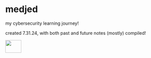# medjed

my cybersecurity learning journey! 

created 7.31.24, with both past and future notes (mostly) compiled!

<img src="https://64.media.tumblr.com/10d3418aa31dcdc6ea52efcd85bd3f65/tumblr_ostusm8BJf1snj2byo3_250.png" width="50" height="40">